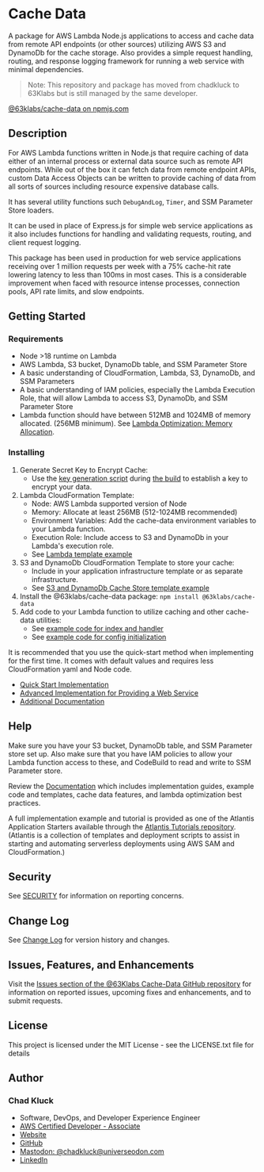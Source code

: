 # Cache Data

A package for AWS Lambda Node.js applications to access and cache data from remote API endpoints (or other sources) utilizing AWS S3 and DynamoDb for the cache storage. Also provides a simple request handling, routing, and response logging framework for running a web service with minimal dependencies.

> Note: This repository and package has moved from chadkluck to 63Klabs but is still managed by the same developer.

[@63klabs/cache-data on npmjs.com](https://www.npmjs.com/package/@63klabs/cache-data)

## Description

For AWS Lambda functions written in Node.js that require caching of data either of an internal process or external data source such as remote API endpoints. While out of the box it can fetch data from remote endpoint APIs, custom Data Access Objects can be written to provide caching of data from all sorts of sources including resource expensive database calls.

It has several utility functions such `DebugAndLog`, `Timer`, and SSM Parameter Store loaders.

It can be used in place of Express.js for simple web service applications as it also includes functions for handling and validating requests, routing, and client request logging.

This package has been used in production for web service applications receiving over 1 million requests per week with a 75% cache-hit rate lowering latency to less than 100ms in most cases. This is a considerable improvement when faced with resource intense processes, connection pools, API rate limits, and slow endpoints.

## Getting Started

### Requirements

- Node >18 runtime on Lambda
- AWS Lambda, S3 bucket, DynamoDb table, and SSM Parameter Store
- A basic understanding of CloudFormation, Lambda, S3, DynamoDb, and SSM Parameters
- A basic understanding of IAM policies, especially the Lambda Execution Role, that will allow Lambda to access S3, DynamoDb, and SSM Parameter Store
- Lambda function should have between 512MB and 1024MB of memory allocated. (256MB minimum). See [Lambda Optimization: Memory Allocation](./docs/lambda-optimization/README.md#lambda-memory-allocation).

### Installing

1. Generate Secret Key to Encrypt Cache:
   - Use the [key generation script](./docs/00-example-implementation/generate-put-key.py) during [the build](./docs/00-example-implementation/example-buildspec.yml) to establish a key to encrypt your data.
2. Lambda CloudFormation Template:
   - Node: AWS Lambda supported version of Node
   - Memory: Allocate at least 256MB (512-1024MB recommended)
   - Environment Variables: Add the cache-data environment variables to your Lambda function.
   - Execution Role: Include access to S3 and DynamoDb in your Lambda's execution role.
   - See [Lambda template example](./docs/00-example-implementation/example-template-lambda-function.yml) 
3. S3 and DynamoDb CloudFormation Template to store your cache:
   - Include in your application infrastructure template or as separate infrastructure.
   - See [S3 and DynamoDb Cache Store template example](./docs/00-example-implementation/example-template-s3-and-dynamodb-cache-store.yml)
4. Install the @63klabs/cache-data package: `npm install @63klabs/cache-data`
5. Add code to your Lambda function to utilize caching and other cache-data utilities:
   - See [example code for index and handler](./docs/00-example-implementation/example-handler.js)
   - See [example code for config initialization](./docs/00-example-implementation/example-config.js)

It is recommended that you use the quick-start method when implementing for the first time. It comes with default values and requires less CloudFormation yaml and Node code.

- [Quick Start Implementation](./docs/00-quick-start-implementation/README.md)
- [Advanced Implementation for Providing a Web Service](./docs/01-advanced-implementation-for-web-service/README.md)
- [Additional Documentation](./docs/README.md)

## Help

Make sure you have your S3 bucket, DynamoDb table, and SSM Parameter store set up. Also make sure that you have IAM policies to allow your Lambda function access to these, and CodeBuild to read and write to SSM Parameter store.

Review the [Documentation](./docs/README.md) which includes implementation guides, example code and templates, cache data features, and lambda optimization best practices.

A full implementation example and tutorial is provided as one of the Atlantis Application Starters available through the [Atlantis Tutorials repository](https://github.com/63klabs/atlantis-tutorials). (Atlantis is a collection of templates and deployment scripts to assist in starting and automating serverless deployments using AWS SAM and CloudFormation.)

## Security

See [SECURITY](./SECURITY.md) for information on reporting concerns.

## Change Log

See [Change Log](CHANGELOG.md) for version history and changes.

## Issues, Features, and Enhancements

Visit the [Issues section of the @63Klabs Cache-Data GitHub repository](https://github.com/63klabs/npm-cache-data) for information on reported issues, upcoming fixes and enhancements, and to submit requests.

## License

This project is licensed under the MIT License - see the LICENSE.txt file for details

## Author

### Chad Kluck

- Software, DevOps, and Developer Experience Engineer
- [AWS Certified Developer - Associate](https://www.credly.com/users/chad-kluck/badges)
- [Website](https://chadkluck.me/)
- [GitHub](https://github.com/chadkluck)
- [Mastodon: @chadkluck@universeodon.com](https://universeodon.com/@chadkluck)
- [LinkedIn](https://www.linkedin.com/in/chadkluck/)
